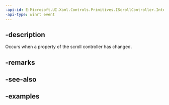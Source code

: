 ```yaml
---
-api-id: E:Microsoft.UI.Xaml.Controls.Primitives.IScrollController.InteractionInfoChanged
-api-type: winrt event
---
```


## -description

Occurs when a property of the scroll controller has changed.

## -remarks

## -see-also

## -examples

